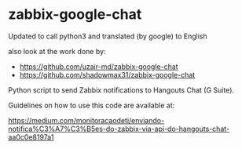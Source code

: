 # zabbix-google-chat
Updated to call python3 and translated (by google) to English

also look at the work done by:
  * https://github.com/uzair-md/zabbix-google-chat
  * https://github.com/shadowmax31/zabbix-google-chat

Python script to send Zabbix notifications to Hangouts Chat (G Suite).

Guidelines on how to use this code are available at:

https://medium.com/monitoracaodeti/enviando-notifica%C3%A7%C3%B5es-do-zabbix-via-api-do-hangouts-chat-aa0c0e8197a1

